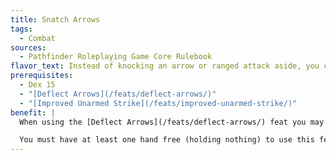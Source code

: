 ```yaml
---
title: Snatch Arrows
tags:
  - Combat
sources:
  - Pathfinder Roleplaying Game Core Rulebook
flavor_text: Instead of knocking an arrow or ranged attack aside, you can catch it in mid-flight.
prerequisites:
  - Dex 15
  - "[Deflect Arrows](/feats/deflect-arrows/)"
  - "[Improved Unarmed Strike](/feats/improved-unarmed-strike/)"
benefit: |
  When using the [Deflect Arrows](/feats/deflect-arrows/) feat you may choose to catch the weapon instead of just deflecting it. Thrown weapons can immediately be thrown back as an attack against the original attacker (even though it isn't your turn) or kept for later use.

  You must have at least one hand free (holding nothing) to use this feat.
---
```


